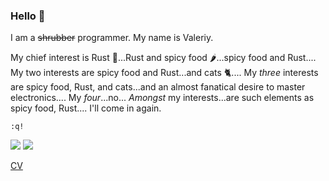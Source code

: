 ### Hello 👋

I am a ~~shrubber~~ programmer. My name is Valeriy.

My chief interest is Rust 🦀...Rust and spicy food 🌶️...spicy food and Rust.... My two interests are spicy food and Rust...and cats 🐈.... My *three* interests are spicy food, Rust, and cats...and an almost fanatical desire to master electronics.... My *four*...no... *Amongst* my interests...are such elements as spicy food, Rust.... I'll come in again.

`:q!`

![](https://github-readme-stats.vercel.app/api?username=vvv&show_icons=true&count_private=true)
![](https://github-readme-stats.vercel.app/api/top-langs/?username=vvv&count_private=true&hide=perl&layout=compact)

[CV](https://github.com/vvv/cv)

<!--
**vvv/vvv** is a ✨ _special_ ✨ repository because its `README.md` (this file) appears on your GitHub profile.

Here are some ideas to get you started:

- 🔭 I’m currently working on ...
- 🌱 I’m currently learning ...
- 👯 I’m looking to collaborate on ...
- 🤔 I’m looking for help with ...
- 💬 Ask me about ...
- 📫 How to reach me: ...
- 😄 Pronouns: ...
- ⚡ Fun fact: ...
-->
